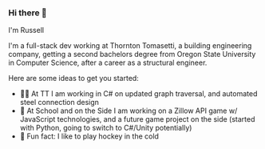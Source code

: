### Hi there 👋

I'm Russell

I'm a full-stack dev working at Thornton Tomasetti, a building engineering company, getting a second bachelors degree from Oregon State University in Computer Science, after a career as a structural engineer. 

Here are some ideas to get you started:

- 👨‍💻 At TT I am working in C# on updated graph traversal, and automated steel connection design 
- 🦫 At School and on the Side I am working on a Zillow API game w/ JavaScript technologies, and a future game project on the side (started with Python, going to switch to C#/Unity potentially)
- 🏒 Fun fact: I like to play hockey in the cold
